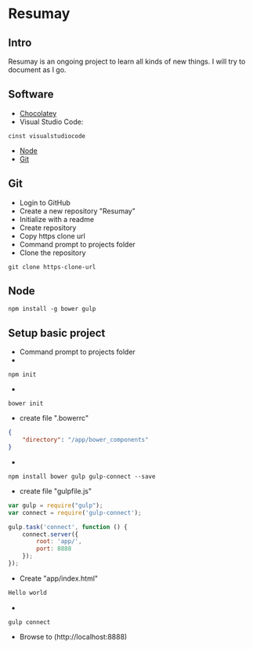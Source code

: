 # Resumay

## Intro
Resumay is an ongoing project to learn all kinds of new things.
I will try to document as I go.

## Software
- [Chocolatey](https://chocolatey.org/)
- Visual Studio Code: 
```shell
cinst visualstudiocode 
```
- [Node](https://nodejs.org)
- [Git](https://git.scm.com)

## Git
- Login to GitHub
- Create a new repository "Resumay"
- Initialize with a readme
- Create repository
- Copy https clone url
- Command prompt to projects folder
- Clone the repository
```shell
git clone https-clone-url
```

## Node
```shell
npm install -g bower gulp
```

## Setup basic project

- Command prompt to projects folder
- 
```shell
npm init
```
- 
```shell
bower init
```
- create file ".bowerrc"
```json
{
	"directory": "/app/bower_components"
}
```
- 
```shell
npm install bower gulp gulp-connect --save
```
- create file "gulpfile.js"

```javascript
var gulp = require("gulp");
var connect = require('gulp-connect');

gulp.task('connect', function () {
	connect.server({
		root: 'app/',
		port: 8888
	});
});

```
- Create "app/index.html"
```html
Hello world
```
- 
```shell
gulp connect
```
- Browse to (http://localhost:8888)
